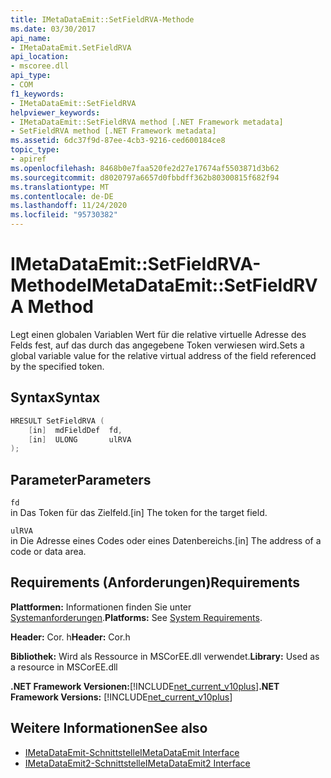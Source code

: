 ```yaml
---
title: IMetaDataEmit::SetFieldRVA-Methode
ms.date: 03/30/2017
api_name:
- IMetaDataEmit.SetFieldRVA
api_location:
- mscoree.dll
api_type:
- COM
f1_keywords:
- IMetaDataEmit::SetFieldRVA
helpviewer_keywords:
- IMetaDataEmit::SetFieldRVA method [.NET Framework metadata]
- SetFieldRVA method [.NET Framework metadata]
ms.assetid: 6dc37f9d-87ee-4cb3-9216-ced600184ce8
topic_type:
- apiref
ms.openlocfilehash: 8468b0e7faa520fe2d27e17674af5503871d3b62
ms.sourcegitcommit: d8020797a6657d0fbbdff362b80300815f682f94
ms.translationtype: MT
ms.contentlocale: de-DE
ms.lasthandoff: 11/24/2020
ms.locfileid: "95730382"
---
```

# <a name="imetadataemitsetfieldrva-method"></a><span data-ttu-id="a433f-102">IMetaDataEmit::SetFieldRVA-Methode</span><span class="sxs-lookup"><span data-stu-id="a433f-102">IMetaDataEmit::SetFieldRVA Method</span></span>

<span data-ttu-id="a433f-103">Legt einen globalen Variablen Wert für die relative virtuelle Adresse des Felds fest, auf das durch das angegebene Token verwiesen wird.</span><span class="sxs-lookup"><span data-stu-id="a433f-103">Sets a global variable value for the relative virtual address of the field referenced by the specified token.</span></span>  
  
## <a name="syntax"></a><span data-ttu-id="a433f-104">Syntax</span><span class="sxs-lookup"><span data-stu-id="a433f-104">Syntax</span></span>  
  
```cpp  
HRESULT SetFieldRVA (
    [in]  mdFieldDef  fd,
    [in]  ULONG       ulRVA
);  
```  
  
## <a name="parameters"></a><span data-ttu-id="a433f-105">Parameter</span><span class="sxs-lookup"><span data-stu-id="a433f-105">Parameters</span></span>  

 `fd`  
 <span data-ttu-id="a433f-106">in Das Token für das Zielfeld.</span><span class="sxs-lookup"><span data-stu-id="a433f-106">[in] The token for the target field.</span></span>  
  
 `ulRVA`  
 <span data-ttu-id="a433f-107">in Die Adresse eines Codes oder eines Datenbereichs.</span><span class="sxs-lookup"><span data-stu-id="a433f-107">[in] The address of a code or data area.</span></span>  
  
## <a name="requirements"></a><span data-ttu-id="a433f-108">Requirements (Anforderungen)</span><span class="sxs-lookup"><span data-stu-id="a433f-108">Requirements</span></span>  

 <span data-ttu-id="a433f-109">**Plattformen:** Informationen finden Sie unter [Systemanforderungen](../../get-started/system-requirements.md).</span><span class="sxs-lookup"><span data-stu-id="a433f-109">**Platforms:** See [System Requirements](../../get-started/system-requirements.md).</span></span>  
  
 <span data-ttu-id="a433f-110">**Header:** Cor. h</span><span class="sxs-lookup"><span data-stu-id="a433f-110">**Header:** Cor.h</span></span>  
  
 <span data-ttu-id="a433f-111">**Bibliothek:** Wird als Ressource in MSCorEE.dll verwendet.</span><span class="sxs-lookup"><span data-stu-id="a433f-111">**Library:** Used as a resource in MSCorEE.dll</span></span>  
  
 <span data-ttu-id="a433f-112">**.NET Framework Versionen:**[!INCLUDE[net_current_v10plus](../../../../includes/net-current-v10plus-md.md)]</span><span class="sxs-lookup"><span data-stu-id="a433f-112">**.NET Framework Versions:** [!INCLUDE[net_current_v10plus](../../../../includes/net-current-v10plus-md.md)]</span></span>  
  
## <a name="see-also"></a><span data-ttu-id="a433f-113">Weitere Informationen</span><span class="sxs-lookup"><span data-stu-id="a433f-113">See also</span></span>

- [<span data-ttu-id="a433f-114">IMetaDataEmit-Schnittstelle</span><span class="sxs-lookup"><span data-stu-id="a433f-114">IMetaDataEmit Interface</span></span>](imetadataemit-interface.md)
- [<span data-ttu-id="a433f-115">IMetaDataEmit2-Schnittstelle</span><span class="sxs-lookup"><span data-stu-id="a433f-115">IMetaDataEmit2 Interface</span></span>](imetadataemit2-interface.md)
